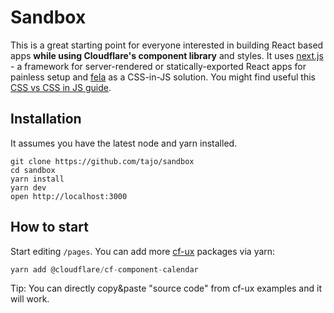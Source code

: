 # Sandbox

This is a great starting point for everyone interested in building React based
apps **while using Cloudflare's component library** and styles. It uses
[next.js](https://github.com/zeit/next.js/) - a framework for server-rendered or
statically-exported React apps for painless setup and
[fela](https://github.com/rofrischmann/fela) as a CSS-in-JS solution. You might
find useful this
[CSS vs CSS in JS guide](https://github.com/tajo/fela-workshop).

## Installation

It assumes you have the latest node and yarn installed.

```
git clone https://github.com/tajo/sandbox
cd sandbox
yarn install
yarn dev
open http://localhost:3000
```

## How to start

Start editing `/pages`. You can add more
[cf-ux](https://cf-ux.s3.cfdata.org/index.html) packages via yarn:

```js
yarn add @cloudflare/cf-component-calendar
```

Tip: You can directly copy&paste "source code" from cf-ux examples and it will
work.
